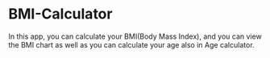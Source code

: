 # BMI-Calculator
In this app, you can calculate your BMI(Body Mass Index), and you can view the BMI chart as well as you can calculate your age also in Age calculator.
